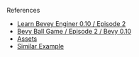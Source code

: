 
References
- [Learn Bevey Enginer 0.10 / Episode 2](https://www.youtube.com/watch?v=izhFutJiZgo&list=PLVnntJRoP85JHGX7rGDu6LaF3fmDDbqyd&index=2)
- [Bevy Ball Game / Episode 2 / Bevy 0.10](https://github.com/frederickjjoubert/bevy-ball-game/blob/Episode-2/src/main.rs)
- [Assets](https://kenney.nl/assets)
- [Similar Example](https://bevyengine.org/examples/2d-rendering/sprite/)
